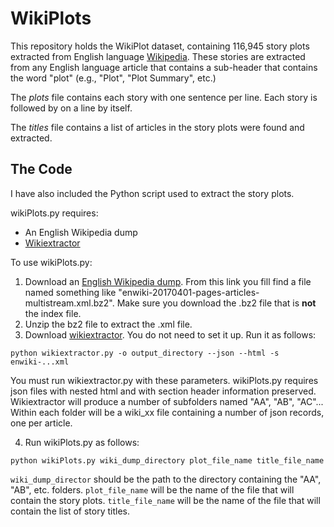 # WikiPlots

This repository holds the WikiPlot dataset, containing 116,945 story plots extracted from English language [Wikipedia](https://en.wikipedia.org/wiki/Main_Page). These stories are extracted from any English language article that contains a sub-header that contains the word "plot" (e.g., "Plot", "Plot Summary", etc.)

The *plots* file contains each story with one sentence per line. Each story is followed by <EOS> on a line by itself.


The *titles* file contains a list of articles in the story plots were found and extracted.

## The Code

I have also included the Python script used to extract the story plots.

wikiPlots.py requires:
- An English Wikipedia dump
- [Wikiextractor](https://github.com/attardi/wikiextractor)

To use wikiPlots.py:

1. Download an [English Wikipedia dump](https://dumps.wikimedia.org/enwiki/). From this link you fill find a file named something like "enwiki-20170401-pages-articles-multistream.xml.bz2". Make sure you download the .bz2 file that is **not** the index file.
2. Unzip the bz2 file to extract the .xml file.
3. Download [wikiextractor](https://github.com/attardi/wikiextractor). You do not need to set it up. Run it as follows:

``
python wikiextractor.py -o output_directory --json --html -s enwiki-...xml
``

You must run wikiextractor.py with these parameters. wikiPlots.py requires json files with nested html and with section header information preserved. Wikiextractor will produce a number of subfolders named "AA", "AB", "AC"... Within each folder will be a wiki_xx file containing a number of json records, one per article.

4. Run wikiPlots.py as follows:

``python wikiPlots.py wiki_dump_directory plot_file_name title_file_name``

`wiki_dump_director` should be the path to the directory containing the "AA", "AB", etc. folders. `plot_file_name` will be the name of the file that will contain the story plots. `title_file_name` will be the name of the file that will contain the list of story titles.
